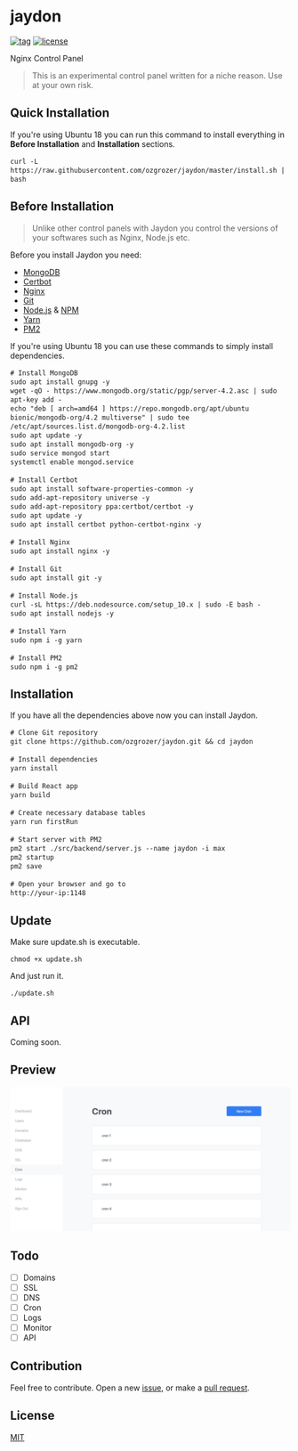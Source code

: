 # jaydon

[![tag](https://img.shields.io/github/tag/ozgrozer/jaydon.svg)](https://github.com/ozgrozer/jaydon/tags)
[![license](https://img.shields.io/badge/license-MIT-blue.svg?style=flat-square)](https://github.com/ozgrozer/jaydon/blob/master/license)

Nginx Control Panel

> This is an experimental control panel written for a niche reason. Use at your own risk.

## Quick Installation

If you're using Ubuntu 18 you can run this command to install everything in **Before Installation** and **Installation** sections.

```
curl -L https://raw.githubusercontent.com/ozgrozer/jaydon/master/install.sh | bash
```

## Before Installation

> Unlike other control panels with Jaydon you control the versions of your softwares such as Nginx, Node.js etc.

Before you install Jaydon you need:

- [MongoDB](https://docs.mongodb.com/manual/tutorial/install-mongodb-on-ubuntu/)
- [Certbot](https://certbot.eff.org/lets-encrypt/ubuntubionic-nginx)
- [Nginx](https://www.nginx.com/resources/wiki/start/topics/tutorials/install/)
- [Git](https://git-scm.com/book/en/v2/Getting-Started-Installing-Git)
- [Node.js](https://nodejs.org/en/download/package-manager/) & [NPM](https://www.npmjs.com/get-npm)
- [Yarn](https://www.npmjs.com/package/yarn)
- [PM2](https://www.npmjs.com/package/pm2)

If you're using Ubuntu 18 you can use these commands to simply install dependencies.

```
# Install MongoDB
sudo apt install gnupg -y
wget -qO - https://www.mongodb.org/static/pgp/server-4.2.asc | sudo apt-key add -
echo "deb [ arch=amd64 ] https://repo.mongodb.org/apt/ubuntu bionic/mongodb-org/4.2 multiverse" | sudo tee /etc/apt/sources.list.d/mongodb-org-4.2.list
sudo apt update -y
sudo apt install mongodb-org -y
sudo service mongod start
systemctl enable mongod.service

# Install Certbot
sudo apt install software-properties-common -y
sudo add-apt-repository universe -y
sudo add-apt-repository ppa:certbot/certbot -y
sudo apt update -y
sudo apt install certbot python-certbot-nginx -y

# Install Nginx
sudo apt install nginx -y

# Install Git
sudo apt install git -y

# Install Node.js
curl -sL https://deb.nodesource.com/setup_10.x | sudo -E bash -
sudo apt install nodejs -y

# Install Yarn
sudo npm i -g yarn

# Install PM2
sudo npm i -g pm2
```

## Installation

If you have all the dependencies above now you can install Jaydon.

```
# Clone Git repository
git clone https://github.com/ozgrozer/jaydon.git && cd jaydon

# Install dependencies
yarn install

# Build React app
yarn build

# Create necessary database tables
yarn run firstRun

# Start server with PM2
pm2 start ./src/backend/server.js --name jaydon -i max
pm2 startup
pm2 save

# Open your browser and go to
http://your-ip:1148
```

## Update

Make sure update.sh is executable.

```
chmod +x update.sh
```

And just run it.

```
./update.sh
```

## API

Coming soon.

## Preview

<img src="preview.jpg" alt="" width="600" />

## Todo

- [ ] Domains
- [ ] SSL
- [ ] DNS
- [ ] Cron
- [ ] Logs
- [ ] Monitor
- [ ] API

## Contribution

Feel free to contribute. Open a new [issue](https://github.com/ozgrozer/jaydon/issues), or make a [pull request](https://github.com/ozgrozer/jaydon/pulls).

## License

[MIT](license)
